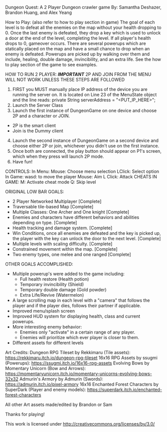 Dungeon Quest: A 2 Player Dungeon crawler game
By:  Samantha Deshazer, Brandon Huang, and Alex Yeang

How to Play: (also refer to how to play section in game)
The goal of each level is to defeat all the enemies on the map without your health dropping to 0. Once the last enemy
is defeated, they drop a key which is used to unlock a door at the end of the level, completing the level. If all
player's health drops to 0, gameover occurs. There are several powerups which are statically placed on the map and have
a small chance to drop when an enemy is defeated. Powerups are picked up by walking over them and include, healing,
double damage, invincibility, and an extra life. See the how to play section of the game to see examples.

HOW TO RUN 2 PLAYER:
***IMPORTANT*** 2P AND JOIN FROM THE MENU WILL NOT WORK UNLESS THESE STEPS ARE FOLLOWED
1. FIRST you MUST manually place IP address of the device you are running the server on. It is located on Line 23 of the
MenuState object and the line reads:
  private String serverAddress = "<PUT_IP_HERE>";
2. Launch the Server Class
3. Launch the first instance of DungeonGame on one device and choose 2P and a character or JOIN.
  - 2P is the smart client
  - Join is the Dummy client
4. Launch the second instance of DungeonGame on a second device and choose either 2P or join, whichever you didn't
use on the first instance.
5. Once both are connected, the play button should appear on P1's screen, which when they press will launch 2P mode.
6. Have fun!

CONTROLS:
  In Menu:
    Mouse: Choose menu selection
    LClick: Select option
  In Game:
    wasd: to move the player
    Mouse: Aim
    L Click: Attack
    CHEATS IN GAME:
      M: Activate cheat mode
      Q: Skip level

ORIGINAL LOW BAR GOALS:
- 2 Player Networked Multiplayer [Complete]
- Traversable tile-based Map [Complete]
- Multiple Classes: One Archer and One knight [Complete]
- Enemies and characters have different behaviors and abilities depending on type. [Complete]
- Health tracking and damage system. [Complete]
- Win Conditions, once all enemies are defeated and the key is picked up, the player with the key can unlock the door
to the next level. [Complete]
- Multiple levels with scaling difficulty. [Complete]
- Constrained movement within the map. [Complete]
- Two enemy types, one melee and one ranged [Complete]

OTHER GOALS ACCOMPLISHED:
- Multiple powerup's were added to the game including:
  - Full health restore (Health potion)
  - Temporary invincibility (Shield)
  - Temporary double damage (Gold powder)
  - Extra Life/Revive (Watermelon)
- A large scrolling map in each level with a "camera" that follows the player and if the player dies, follows their
partner if applicable.
- Improved menu/splash screen
- Improved HUD system for displaying health, class and current powerups.
- More interesting enemy behavior:
  - Enemies only "activate" in a certain range of any player.
  - Enemies will prioritize which ever player is closer to them.
- Different assets for different levels

Art Credits:
Dungeon RPG Tileset by Rekkimaru (Tile assets): https://rekkimaru.itch.io/dungeon-rpg-tileset
16x16 RPG Assets by ssugmi (Powerups): https://ssugmi.itch.io/16x16-rpg-assets
Evolving Bows by Momentary Unicorn (Bow and Arrows): https://momentaryunicorn.itch.io/momentary-unicorns-evolving-bows-32x32
Admurin's Armory by Admurin (Swords): https://admurin.itch.io/pixel-armory
16x16 Enchanted Forest Characters by SuperDark (Player and enemy models): https://superdark.itch.io/enchanted-forest-characters

All other Art assets made/edited by Brandon or Sam

Thanks for playing!

This work is licensed under http://creativecommons.org/licenses/by/3.0/

